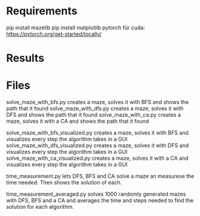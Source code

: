 # Requirements

pip install mazelib
pip install matplotlib
pytorch für cuda: https://pytorch.org/get-started/locally/

# Results


# Files
solve_maze_with_bfs.py creates a maze, solves it with BFS and shows the path 
that it found
solve_maze_with_dfs.py creates a maze, solves it with DFS and shows the path 
that it found
solve_maze_with_ca.py creates a maze, solves it with a CA and shows the path 
that it found

solve_maze_with_bfs_visualized.py creates a maze, solves it with BFS and 
visualizes every step the algorithm takes in a GUI
solve_maze_with_dfs_visualized.py creates a maze, solves it with DFS and 
visualizes every step the algorithm takes in a GUI
solve_maze_with_ca_visualized.py creates a maze, solves it with a CA and 
visualizes every step the algorithm takes in a GUI

time_measurement.py lets DFS, BFS and CA solve a maze an measurese the time 
needed. Then shows the solution of each.

time_measurement_averaged.py solves 1000 randomly generated mazes with DFS, BFS 
and a CA and averages the time and steps needed to find the solution for each
algorithm.